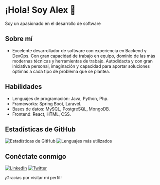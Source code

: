 # ¡Hola! Soy Alex 👋

Soy un apasionado en el desarrollo de software 

## Sobre mí
- Excelente desarrollador de software con experiencia en Backend y DevOps. Con gran capacidad de trabajo en equipo, dominio de las más modernas técnicas y herramientas de trabajo. Autodidacta y con gran iniciativa personal, imaginación y capacidad para aportar soluciones óptimas a cada tipo de problema que se plantea.

## Habilidades
- Lenguajes de programación: Java, Python, Php.
- Frameworks: Spring Boot, Laravel.
- Bases de datos: MySQL, PostgreSQL, MongoDB.
- Frontend: React, HTML, CSS.

## Estadísticas de GitHub
![Estadísticas de GitHub](https://github-readme-stats.vercel.app/api?username=Alexpm27&show_icons=true&theme=dark)
![Lenguajes más utilizados](https://github-readme-stats.vercel.app/api/top-langs/?username=Alexpm27&layout=compact&theme=dark)

## Conéctate conmigo
[![LinkedIn](https://img.shields.io/badge/LinkedIn-Connect-blue)](https://www.linkedin.com/in/alexpm27/)
[![Twitter](https://img.shields.io/twitter/follow/tucuenta?style=social)](https://twitter.com/Alexpm27)

¡Gracias por visitar mi perfil!
